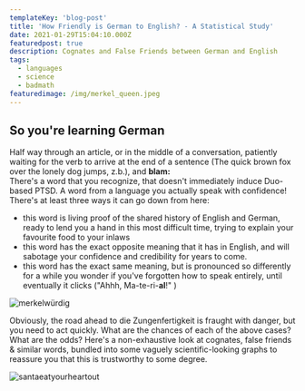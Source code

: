 ```yaml
---
templateKey: 'blog-post'
title: 'How Friendly is German to English? - A Statistical Study'
date: 2021-01-29T15:04:10.000Z
featuredpost: true
description: Cognates and False Friends between German and English
tags:
  - languages
  - science
  - badmath
featuredimage: /img/merkel_queen.jpeg
---
```


>
## So you're learning German

Half way through an article, or in the middle of a conversation, patiently waiting for the verb to arrive at the end of a sentence (The quick brown fox over the lonely dog jumps, z.b.), and **blam:**  
There's a word that you recognize, that doesn't immediately induce Duo-based PTSD. A word from a language you actually speak with confidence! There's at least three ways it can go down from here:
- this word is living proof of the shared history of English and German, ready to lend you a hand in this most difficult time, trying to explain your favourite food to your inlaws
- this word has the exact opposite meaning that it has in English, and will sabotage your confidence and credibility for years to come.
- this word has the exact same meaning, but is pronounced so differently for a while you wonder if you've forgotten how to speak entirely, until eventually it clicks ("Ahhh, Ma-te-ri-**al**!" )

![merkelwürdig](/img/merkel_queen.jpeg)

Obviously, the road ahead to die Zungenfertigkeit is fraught with danger, but you need to act quickly. What are the chances of each of the above cases? What are the odds?
Here's a non-exhaustive look at cognates, false friends & similar words, bundled into some vaguely scientific-looking graphs to reassure you that this is trustworthy to some degree.
<!---
## false friends list
| German        | English       | German meaning  | English Meaning | Example of fallout |
| ------------- |:-------------:| ---------------:|----------------:|-------------------:|
| gift          | word          | definition      |      potato     |      potato        |
| dick          | word2         |   definition    |   questo        |      potato        |
| impregnieren  | word 3        |    deifnition   |   ideal         |      potato        |
| bekommen      | word 3        |    deifnition   |   ideal         |      potato        |
| impregnieren  | word 3        |    deifnition   |   ideal         |      potato        |
| impregnieren  | word 3        |    deifnition   |   ideal         |      potato        |
| impregnieren  | word 3        |    deifnition   |   ideal         |      potato        |
| impregnieren  | word 3        |    deifnition   |   ideal         |      potato        |
| impregnieren  | word 3        |    deifnition   |   ideal         |      potato        |
| impregnieren  | word 3        |    deifnition   |   ideal         |      potato        |
| impregnieren  | word 3        |    deifnition   |   ideal         |      potato        |

>
https://www.englisch-hilfen.de/en/words/false_friends.htm
https://www.fluentu.com/blog/german/false-friends-english-german/
https://www.thelocal.de/20180312/the-top-10-false-friends-between-german-and-english
 gift (das gift?)
become
>
## Cognates (True Friends who help you hide ze Körper)
https://www.englisch-hilfen.de/en/words/true_friends.htm
https://www.germanlw.com/same-words-in-german-and-english/
https://learn-german-easily.com/same-meaning-in-german-and-english
everything latin, ever
>
## Edge cases / weirdness
comments, like different pronunciation despite being same word/spelling
anedocte anesthesia
>
## Summation & Conclusion
summed table
terrible graph

suggestions of missing words to increase exhaustiveness please tweet @Difeorleth

-->
![santaeatyourheartout](/img/graph.jpg)
